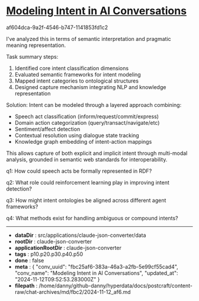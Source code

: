 # [Modeling Intent in AI Conversations](https://claude.ai/chat/fbc25af6-383a-46a3-a2fb-5e99cf55cad4)

af604dca-9a2f-4546-b747-1141853fd1c2

 I've analyzed this in terms of semantic interpretation and pragmatic meaning representation.

Task summary steps:
1. Identified core intent classification dimensions
2. Evaluated semantic frameworks for intent modeling  
3. Mapped intent categories to ontological structures
4. Designed capture mechanism integrating NLP and knowledge representation

Solution:
Intent can be modeled through a layered approach combining:
- Speech act classification (inform/request/commit/express)
- Domain action categorization (query/transact/navigate/etc)
- Sentiment/affect detection
- Contextual resolution using dialogue state tracking
- Knowledge graph embedding of intent-action mappings

This allows capture of both explicit and implicit intent through multi-modal analysis, grounded in semantic web standards for interoperability.

q1: How could speech acts be formally represented in RDF?

q2: What role could reinforcement learning play in improving intent detection?

q3: How might intent ontologies be aligned across different agent frameworks?

q4: What methods exist for handling ambiguous or compound intents?

---

* **dataDir** : src/applications/claude-json-converter/data
* **rootDir** : claude-json-converter
* **applicationRootDir** : claude-json-converter
* **tags** : p10.p20.p30.p40.p50
* **done** : false
* **meta** : {
  "conv_uuid": "fbc25af6-383a-46a3-a2fb-5e99cf55cad4",
  "conv_name": "Modeling Intent in AI Conversations",
  "updated_at": "2024-11-12T09:52:53.283000Z"
}
* **filepath** : /home/danny/github-danny/hyperdata/docs/postcraft/content-raw/chat-archives/md/fbc2/2024-11-12_af6.md